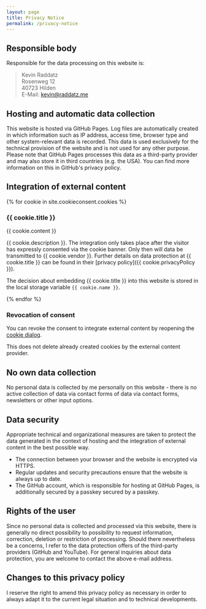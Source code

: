 ```yaml
---
layout: page
title: Privacy Notice
permalink: /privacy-notice
---
```


## Responsible body

Responsible for the data processing on this website is:

> Kevin Raddatz  
> Rosenweg 12  
> 40723 Hilden  
> E-Mail: kevin@raddatz.me

## Hosting and automatic data collection

This website is hosted via GitHub Pages. Log files are automatically created in which information such as IP address,
access time, browser type and other system-relevant data is recorded. This data is used exclusively for the technical
provision of the website and is not used for any other purpose. Please note that GitHub Pages processes this data as a
third-party provider and may also store it in third countries (e.g. the USA). You can find more information on this in
GitHub's privacy policy.

## Integration of external content

{% for cookie in site.cookieconsent.cookies %}

### {{ cookie.title }}

{{ cookie.content }}

{{ cookie.description }}. The integration only takes place after the visitor has expressly
consented via the cookie banner. Only then will data be transmitted to {{ cookie.vendor }}. Further details on data
protection at {{ cookie.title }} can be found in their [privacy policy]({{ cookie.privacyPolicy }}).

The decision about embedding {{ cookie.title }} into this website is stored in the local storage variable 
`{{ cookie.name }}`. 

{% endfor %}

### Revocation of consent

You can revoke the consent to integrate external content by reopening the
<a href="#" onclick="ccb.showBanner()">cookie dialog</a>. 

This does not delete already created cookies by the external content provider.

## No own data collection

No personal data is collected by me personally on this website - there is no active collection of data via contact forms
of data via contact forms, newsletters or other input options.

## Data security

Appropriate technical and organizational measures are taken to protect the data generated in the context of hosting and
the integration of external content in the best possible way.

* The connection between your browser and the website is encrypted via HTTPS.
* Regular updates and security precautions ensure that the website is always up to date.
* The GitHub account, which is responsible for hosting at GitHub Pages, is additionally secured by a passkey
  secured by a passkey.

## Rights of the user

Since no personal data is collected and processed via this website, there is generally no direct possibility to
possibility to request information, correction, deletion or restriction of processing. Should there nevertheless be a
concerns, I refer to the data protection offers of the third-party providers (GitHub and YouTube). For general inquiries
about data protection, you are welcome to contact the above e-mail address.

## Changes to this privacy policy

I reserve the right to amend this privacy policy as necessary in order to always adapt it to the current legal situation
and to technical developments.